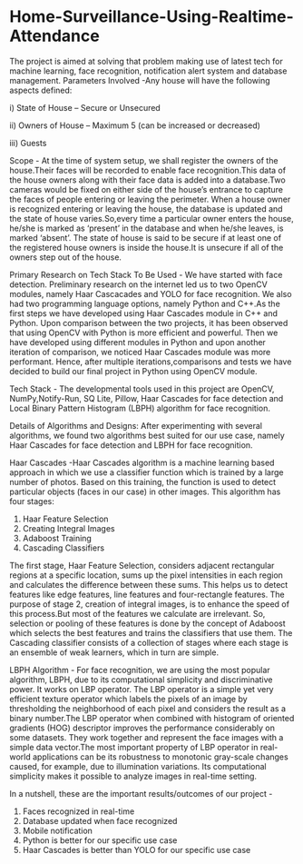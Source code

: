 # Home-Surveillance-Using-Realtime-Attendance
The project is aimed at solving that problem making use of latest tech for machine learning, face recognition, notification alert system and database management.
Parameters Involved -Any house will have the following aspects defined:

i) State of House – Secure or Unsecured

ii) Owners of House – Maximum 5 (can be increased or decreased)

iii) Guests

Scope -
At the time of system setup, we shall register the owners of the house.Their faces will be recorded to enable face recognition.This data of the house owners along with their face data is added into a database.Two cameras would be fixed on either side of the house’s entrance to
capture the faces of people entering or leaving the perimeter. When a house owner is recognized entering or leaving the house, the database is updated and the state of house varies.So,every time a particular owner enters the house, he/she is marked as ‘present’ in the database and when he/she leaves, is marked ‘absent’. The state of house is said to be secure if at least one of the registered house owners is inside the house.It is unsecure if all of the owners step out of the house. 

Primary Research on Tech Stack To Be Used -
We have started with face detection. Preliminary research on the internet led us to two OpenCV modules, namely Haar Cascacades and YOLO for face recognition. We also had two programming language options, namely Python and C++.As the first steps we have developed using Haar Cascades module in C++ and Python. Upon comparison between the two projects, it has been observed that using OpenCV with Python is more efficient and powerful. Then we have developed using different modules in Python and upon another iteration of comparison, we noticed Haar Cascades module was more performant. Hence, after multiple iterations,comparisons and tests we have decided to build our final project in Python using OpenCV module.

Tech Stack -
The developmental tools used in this project are OpenCV, NumPy,Notify-Run, SQ Lite, Pillow, Haar Cascades for face detection and Local
Binary Pattern Histogram (LBPH) algorithm for face recognition.

Details of Algorithms and Designs:
After experimenting with several algorithms, we found two algorithms best suited for our use case, namely Haar Cascades for face detection
and LBPH for face recognition.

Haar Cascades -Haar Cascades algorithm is a machine learning based approach in which we use a classifier function which is trained by a large number of photos. Based on this training, the function is used to detect particular objects (faces in our case) in other images. This algorithm has four stages:

1. Haar Feature Selection
2. Creating Integral Images
3. Adaboost Training
4. Cascading Classifiers

The first stage, Haar Feature Selection, considers adjacent rectangular regions at a specific location, sums up the pixel intensities in each region and calculates the difference between these sums. This helps us to detect features like edge features, line features and four-rectangle features. The purpose of stage 2, creation of integral images, is to enhance the speed of this process.But most of the features we calculate are irrelevant. So, selection or pooling of these features is done by the concept of Adaboost which selects the best features and trains the classifiers that use them. The Cascading classifier consists of a collection of stages where each stage is an ensemble of weak learners, which in turn are simple.

LBPH Algorithm -
For face recognition, we are using the most popular algorithm, LBPH, due to its computational simplicity and discriminative power. It works on LBP operator. The LBP operator is a simple yet very efficient texture operator which labels the pixels of an image by thresholding the
neighborhood of each pixel and considers the result as a binary number.The LBP operator when combined with histogram of oriented gradients
(HOG) descriptor improves the performance considerably on some datasets. They work together and represent the face images with a
simple data vector.The most important property of LBP operator in real-world
applications can be its robustness to monotonic gray-scale changes caused, for example, due to illumination variations. Its computational
simplicity makes it possible to analyze images in real-time setting.

In a nutshell, these are the important results/outcomes of our project -
1. Faces recognized in real-time
2. Database updated when face recognized
3. Mobile notification
4. Python is better for our specific use case
5. Haar Cascades is better than YOLO for our specific use case
